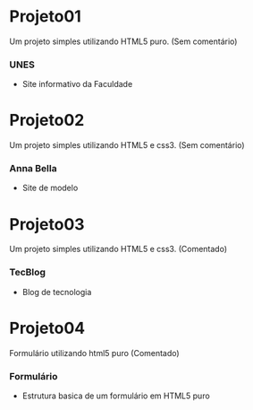# Projeto01 

Um projeto simples utilizando HTML5 puro. (Sem comentário)

### UNES 

* Site informativo da Faculdade 

# Projeto02 

Um projeto simples utilizando HTML5 e css3. (Sem comentário)

### Anna Bella 

* Site de modelo

 
# Projeto03 

Um projeto simples utilizando HTML5 e css3. (Comentado)

### TecBlog 

* Blog de tecnologia
 
# Projeto04 

Formulário utilizando html5 puro (Comentado)

### Formulário 

* Estrutura basica de um formulário em HTML5 puro

